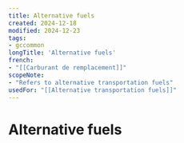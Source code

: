 ```yaml
---
title: Alternative fuels
created: 2024-12-18
modified: 2024-12-23
tags:
- gccommon
longTitle: 'Alternative fuels'
french:
- "[[Carburant de remplacement]]"
scopeNote:
- "Refers to alternative transportation fuels"
usedFor: "[[Alternative transportation fuels]]"
---
```

# Alternative fuels
